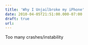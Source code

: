```yaml
---
title: 'Why I Unjailbroke my iPhone'
date: 2010-04-05T21:51:00.000-07:00
draft: true
url: 
---
```


Too many crashes/instability